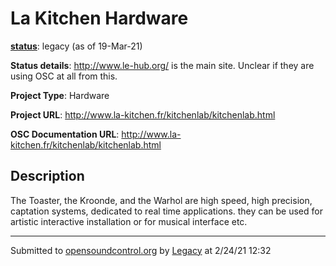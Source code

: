 # La Kitchen Hardware

**[status](../implementation-status.html)**: legacy (as of 19-Mar-21)

**Status details**: 
http://www.le-hub.org/ is the main site. Unclear if they are using OSC at all from this.

**Project Type**: Hardware

**Project URL**: <http://www.la-kitchen.fr/kitchenlab/kitchenlab.html>

**OSC Documentation URL**: <http://www.la-kitchen.fr/kitchenlab/kitchenlab.html>

## Description

The Toaster, the Kroonde, and the Warhol are high speed, high precision, captation systems, dedicated to real time applications. they can be used for artistic interactive installation or for musical interface etc.

---
Submitted to [opensoundcontrol.org](https://opensoundcontrol.org) by [Legacy](legacy-site.html) at 2/24/21 12:32
